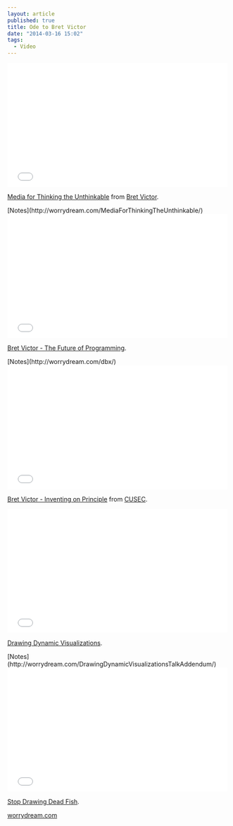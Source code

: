 ```yaml
---
layout: article
published: true
title: Ode to Bret Victor
date: "2014-03-16 15:02"
tags: 
  - Video
---
```


<div class="flex-video vimeo"><iframe src="//player.vimeo.com/video/67076984?portrait=0" width="500" height="281" frameborder="0" webkitallowfullscreen mozallowfullscreen allowfullscreen></iframe></div> <p><a href="http://vimeo.com/67076984">Media for Thinking the Unthinkable</a> from <a href="http://vimeo.com/worrydream">Bret Victor</a>.</p>  [Notes](http://worrydream.com/MediaForThinkingTheUnthinkable/)

<div class="flex-video vimeo"><iframe src="//player.vimeo.com/video/71278954?title=0&amp;byline=0&amp;portrait=0" width="500" height="281" frameborder="0" webkitallowfullscreen mozallowfullscreen allowfullscreen></iframe></div> <p><a href="http://vimeo.com/71278954">Bret Victor - The Future of Programming</a>.</p> [Notes](http://worrydream.com/dbx/)

<div class="flex-video vimeo"><iframe src="//player.vimeo.com/video/36579366?byline=0" width="500" height="281" frameborder="0" webkitallowfullscreen mozallowfullscreen allowfullscreen></iframe></div> <p><a href="http://vimeo.com/36579366">Bret Victor - Inventing on Principle</a> from <a href="http://vimeo.com/cusec">CUSEC</a>.</p>

<div class="flex-video vimeo"><iframe src="//player.vimeo.com/video/66085662" width="500" height="281" frameborder="0" webkitallowfullscreen mozallowfullscreen allowfullscreen></iframe></div> <p><a href="http://vimeo.com/66085662">Drawing Dynamic Visualizations</a>.</p> [Notes](http://worrydream.com/DrawingDynamicVisualizationsTalkAddendum/)

<div class="flex-video vimeo"><iframe src="//player.vimeo.com/video/64895205" width="500" height="281" frameborder="0" webkitallowfullscreen mozallowfullscreen allowfullscreen></iframe></div> <p><a href="http://vimeo.com/64895205">Stop Drawing Dead Fish</a>.</p>

[worrydream.com](http://worrydream.com)